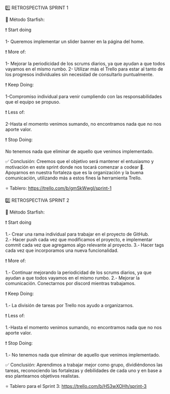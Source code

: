 
:one: RETROSPECTIVA SPRINT 1

:bookmark: Método Starfish:

:exclamation: Start doing 
<!--cosas innovadoras, aquellas que por curiosidad que queremos probar y/o soluciones comprobadas que deberíamos usar-->
1- Queremos implementar un slider banner en la página del home. 

:exclamation: More of: 
<!--practicas que creemos que requiere más refinamiento y que nos gustan mucho por ello hay que darles más-->
1- Mejorar la periodicidad de los scrums diarios, ya que ayudan a que todos vayamos en el mismo rumbo.
2- Utilizar más el Trello para estar al tanto de los progresos individuales sin necesidad de consultarlo puntualmente.

:exclamation: Keep Doing: 
<!--aquello que venimos haciendo y nos brinda valor-->
1-Compromiso individual para venir cumpliendo con las responsabilidades que el equipo se propuso.

:exclamation: Less of: 
<!--aquello que no nos aporta el valor que esperábamos-->
2-Hasta el momento venimos sumando, no encontramos nada que no nos aporte valor.

:exclamation: Stop Doing: 
<!--aquello que podemos eliminar-->
No tenemos nada que eliminar de aquello que venimos implementado.

:white_check_mark: Conclusión: Creemos que el objetivo será mantener el entusiasmo y motivación en este sprint donde nos tocará comenzar a codear :muscle:.
Apoyarnos en nuestra fortaleza que es la organización y la buena comunicación, utilizando más a estos fines la herramienta Trello. 

:star: Tablero: https://trello.com/b/gmSkWwgI/sprint-1



:two: RETROSPECTIVA SPRINT 2

:bookmark: Método Starfish:

:exclamation: Start doing 
<!--cosas innovadoras, aquellas que por curiosidad que queremos probar y/o soluciones comprobadas que deberíamos usar-->
1.- Crear una rama individual para trabajar en el proyecto de GitHub.  
2.- Hacer push cada vez que modificamos el proyecto, e implementar commit cada vez que agregamos algo relevante al proyecto. 
3.- Hacer tags cada vez que incorporamos una nueva funcionalidad. 

:exclamation: More of: 
<!--practicas que creemos que requiere más refinamiento y que nos gustan mucho por ello hay que darles más-->
1.- Continuar mejorando la periodicidad de los scrums diarios, ya que ayudan a que todos vayamos en el mismo rumbo.
2.- Mejorar la comunicación. Conectarnos por discord mientras trabajamos. 

:exclamation: Keep Doing: 
<!--aquello que venimos haciendo y nos brinda valor-->
1.- La división de tareas por Trello nos ayudo a organizarnos. 

:exclamation: Less of: 
<!--aquello que no nos aporta el valor que esperábamos-->
1.-Hasta el momento venimos sumando, no encontramos nada que no nos aporte valor.

:exclamation: Stop Doing: 
<!--aquello que podemos eliminar-->
1.- No tenemos nada que eliminar de aquello que venimos implementado.

:white_check_mark: Conclusión: Aprendimos a trabajar mejor como grupo, dividiéndonos las tareas, reconociendo las fortalezas y debilidades de cada uno y en base a eso plantearnos objetivos realistas. 

:star: Tablero para el Sprint 3: https://trello.com/b/H53wXOHh/sprint-3

